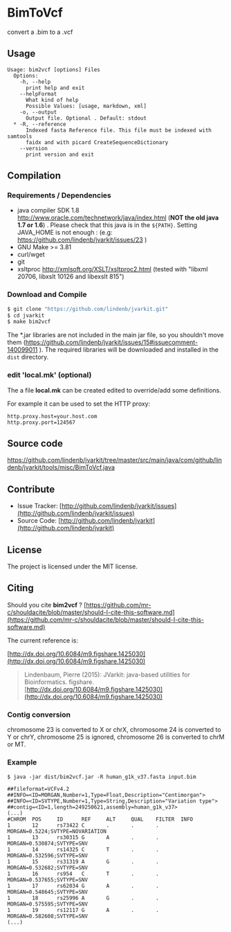 # BimToVcf

convert a .bim to a .vcf


## Usage

```
Usage: bim2vcf [options] Files
  Options:
    -h, --help
      print help and exit
    --helpFormat
      What kind of help
      Possible Values: [usage, markdown, xml]
    -o, --output
      Output file. Optional . Default: stdout
  * -R, --reference
      Indexed fasta Reference file. This file must be indexed with samtools 
      faidx and with picard CreateSequenceDictionary
    --version
      print version and exit

```

## Compilation

### Requirements / Dependencies

* java compiler SDK 1.8 http://www.oracle.com/technetwork/java/index.html (**NOT the old java 1.7 or 1.6**) . Please check that this java is in the `${PATH}`. Setting JAVA_HOME is not enough : (e.g: https://github.com/lindenb/jvarkit/issues/23 )
* GNU Make >= 3.81
* curl/wget
* git
* xsltproc http://xmlsoft.org/XSLT/xsltproc2.html (tested with "libxml 20706, libxslt 10126 and libexslt 815")


### Download and Compile

```bash
$ git clone "https://github.com/lindenb/jvarkit.git"
$ cd jvarkit
$ make bim2vcf
```

The *.jar libraries are not included in the main jar file, so you shouldn't move them (https://github.com/lindenb/jvarkit/issues/15#issuecomment-140099011 ).
The required libraries will be downloaded and installed in the `dist` directory.

### edit 'local.mk' (optional)

The a file **local.mk** can be created edited to override/add some definitions.

For example it can be used to set the HTTP proxy:

```
http.proxy.host=your.host.com
http.proxy.port=124567
```
## Source code 

[https://github.com/lindenb/jvarkit/tree/master/src/main/java/com/github/lindenb/jvarkit/tools/misc/BimToVcf.java
](https://github.com/lindenb/jvarkit/tree/master/src/main/java/com/github/lindenb/jvarkit/tools/misc/BimToVcf.java
)
## Contribute

- Issue Tracker: [http://github.com/lindenb/jvarkit/issues](http://github.com/lindenb/jvarkit/issues)
- Source Code: [http://github.com/lindenb/jvarkit](http://github.com/lindenb/jvarkit)

## License

The project is licensed under the MIT license.

## Citing

Should you cite **bim2vcf** ? [https://github.com/mr-c/shouldacite/blob/master/should-I-cite-this-software.md](https://github.com/mr-c/shouldacite/blob/master/should-I-cite-this-software.md)

The current reference is:

[http://dx.doi.org/10.6084/m9.figshare.1425030](http://dx.doi.org/10.6084/m9.figshare.1425030)

> Lindenbaum, Pierre (2015): JVarkit: java-based utilities for Bioinformatics. figshare.
> [http://dx.doi.org/10.6084/m9.figshare.1425030](http://dx.doi.org/10.6084/m9.figshare.1425030)





### Contig conversion

chromosome 23 is converted to X or chrX, chromosome 24 is converted to Y or chrY, chromosome 25 is ignored, chromosome 26 is converted to chrM or MT.


### Example



```
$ java -jar dist/bim2vcf.jar -R human_g1k_v37.fasta input.bim 

##fileformat=VCFv4.2
##INFO=<ID=MORGAN,Number=1,Type=Float,Description="Centimorgan">
##INFO=<ID=SVTYPE,Number=1,Type=String,Description="Variation type">
##contig=<ID=1,length=249250621,assembly=human_g1k_v37>
(...)
#CHROM  POS     ID      REF     ALT     QUAL    FILTER  INFO
1       12      rs73422 C       .       .       .       MORGAN=0.5224;SVTYPE=NOVARIATION
1       13      rs30315 G       A       .       .       MORGAN=0.530874;SVTYPE=SNV
1       14      rs14325 C       T       .       .       MORGAN=0.532596;SVTYPE=SNV
1       15      rs31319 A       G       .       .       MORGAN=0.532682;SVTYPE=SNV
1       16      rs954   C       T       .       .       MORGAN=0.537655;SVTYPE=SNV
1       17      rs62034 G       A       .       .       MORGAN=0.548645;SVTYPE=SNV
1       18      rs25996 A       G       .       .       MORGAN=0.575595;SVTYPE=SNV
1       19      rs12117 G       A       .       .       MORGAN=0.582608;SVTYPE=SNV
(...)

```









